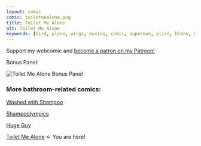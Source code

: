 ```yaml
---
layout: comic
comic: toiletmealone.png
title: Toilet Me Alone
alt: Toilet Me Alone
keywords: [bird, plane, wings, moving, comic, superman, plird, blane, hero, superhero, animated]
---
```


Support my webcomic and [become a patron on my Patreon!](https://www.patreon.com/lolnein)

Bonus Panel:

![Toilet Me Alone Bonus Panel](/images/toiletmealone_bonus.png)


### More bathroom-related comics:

[Washed with Shampoo](https://lolnein.com/2017/11/03/washedwithshampoo/)

[Shampoolympics](https://lolnein.com/2018/04/19/shampoolympics/)

[Huge Guy](https://lolnein.com/2019/09/16/hugeguy/)

[Toilet Me Alone](http://lolnein.com/2020/02/22/toiletmealone/) <- You are here!


